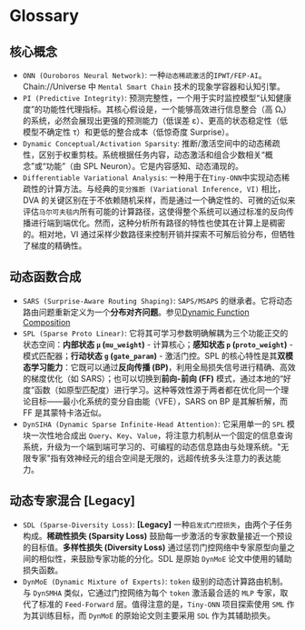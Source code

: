# Glossary

## 核心概念

- `ONN (Ouroboros Neural Network)`: 一种`动态稀疏激活`的`IPWT/FEP-AI`。Chain://Universe 中 `Mental Smart Chain` 技术的现象学容器和认知引擎。
- `PI (Predictive Integrity)`: 预测完整性，一个用于实时监控模型“认知健康度”的功能性代理指标。其核心假设是，一个能够高效进行信息整合（高 Ωₜ）的系统，必然会展现出更强的预测能力（低误差 ε）、更高的状态稳定性（低模型不确定性 τ）和更低的整合成本（低惊奇度 Surprise）。
- `Dynamic Conceptual/Activation Sparsity`: 推断/激活空间中的动态稀疏性，区别于权重剪枝。系统根据任务内容，动态激活和组合少数相关“概念”或“功能”（由 SPL Neuron）。它是内容感知、动态涌现的。
- `Differentiable Variational Analysis`: 一种用于在`Tiny-ONN`中实现动态稀疏性的计算方法。与经典的`变分推断 (Variational Inference, VI)` 相比，DVA 的关键区别在于不依赖随机采样，而是通过一个确定性的、可微的近似来评估`马尔可夫毯内`所有可能的计算路径，这使得整个系统可以通过标准的反向传播进行端到端优化。然而，这种分析所有路径的特性也使其在计算上是稠密的。相对地，VI 通过采样少数路径来控制开销并探索不可解后验分布，但牺牲了梯度的精确性。

## 动态函数合成

- `SARS (Surprise-Aware Routing Shaping)`: `SAPS/MSAPS` 的继承者。它将动态路由问题重新定义为一个**分布对齐问题**。参见[Dynamic Function Composition](./DFC-Theory.md)
- `SPL (Sparse Proto Linear)`: 它将其可学习参数明确解耦为三个功能正交的状态空间：**内部状态 `μ` (`mu_weight`)** - 计算核心；**感知状态 `p` (`proto_weight`)** - 模式匹配器；**行动状态 `g` (`gate_param`)** - 激活门控。SPL 的核心特性是其**双模态学习能力**：它既可以通过**反向传播 (BP)**，利用全局损失信号进行精确、高效的梯度优化（如 SARS）；也可以切换到**前向-前向 (FF)** 模式，通过本地的“好度”函数（如原型匹配度）进行学习。这种等效性源于两者都在优化同一个理论目标——最小化系统的变分自由能（VFE），SARS on BP 是其解析解，而 FF 是其蒙特卡洛近似。
- `DynSIHA (Dynamic Sparse Infinite-Head Attention)`: 它采用单一的 `SPL` 模块一次性地合成出 `Query`、`Key`、`Value`，将注意力机制从一个固定的信息查询系统，升级为一个端到端可学习的、可编程的动态信息路由与处理系统。"无限专家"指有效神经元的组合空间是无限的，远超传统多头注意力的表达能力。

## 动态专家混合 [Legacy]

- `SDL (Sparse-Diversity Loss)`: **[Legacy]** 一种`启发式门控损失`，由两个子任务构成。**稀疏性损失 (Sparsity Loss)** 鼓励每一步激活的专家数量接近一个预设的目标值。**多样性损失 (Diversity Loss)** 通过惩罚门控网络中专家原型向量之间的相似性，来鼓励专家功能的分化。SDL 是原始 `DynMoE` 论文中使用的辅助损失函数。
- `DynMoE (Dynamic Mixture of Experts)`: `token` 级别的动态计算路由机制。与 `DynSMHA` 类似，它通过门控网络为每个 `token` 激活最合适的 `MLP` 专家，取代了标准的 `Feed-Forward` 层。值得注意的是，`Tiny-ONN` 项目探索使用 `SML` 作为其训练目标，而 `DynMoE` 的原始论文则主要采用 `SDL` 作为其辅助损失。

